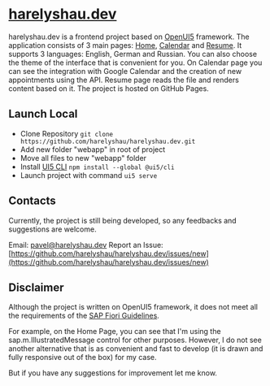 # [harelyshau.dev](https://harelyshau.dev/)

harelyshau.dev is a frontend project based on [OpenUI5](https://openui5.org/) framework. The application consists of 3 main pages: [Home](https://harelyshau.dev), [Calendar](https://harelyshau.dev/#/calendar) and [Resume](https://harelyshau.dev/#/resume). It supports 3 languages: English, German and Russian. You can also choose the theme of the interface that is convenient for you. On Сalendar page you can see the integration with Google Сalendar and the creation of new appointments using the API. Resume page reads the file and renders content based on it. The project is hosted on GitHub Pages.

## Launch Local

-   Clone Repository `git clone https://github.com/harelyshau/harelyshau.dev.git`
-   Add new folder "webapp" in root of project
-   Move all files to new "webapp" folder
-   Install [UI5 CLI](https://sap.github.io/ui5-tooling/v3/pages/CLI/) `npm install --global @ui5/cli`
-   Launch project with command `ui5 serve`

## Contacts

Currently, the project is still being developed, so any feedbacks and suggestions are welcome.

Email: [pavel@harelyshau.dev](mailto:pavel@harelyshau.dev)
Report an Issue: [https://github.com/harelyshau/harelyshau.dev/issues/new](https://github.com/harelyshau/harelyshau.dev/issues/new)

## Disclaimer

Although the project is written on OpenUI5 framework, it does not meet all the requirements of the [SAP Fiori Guidelines](https://experience.sap.com/fiori-design-web/).

For example, on the Home Page, you can see that I'm using the sap.m.IllustratedMessage control for other purposes. However, I do not see another alternative that is as convenient and fast to develop (it is drawn and fully responsive out of the box) for my case.

But if you have any suggestions for improvement let me know.
